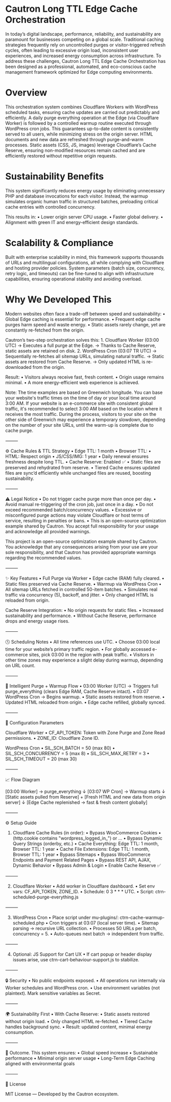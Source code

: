 # Cautron Long TTL Edge Cache Orchestration
In today’s digital landscape, performance, reliability, and sustainability are paramount for businesses competing on a global scale. Traditional caching strategies frequently rely on uncontrolled purges or visitor-triggered refresh cycles, often leading to excessive origin load, inconsistent user experiences, and increased energy consumption across infrastructure. To address these challenges, Cautron Long TTL Edge Cache Orchestration has been designed as a professional, automated, and eco-conscious cache management framework optimized for Edge computing environments.

# Overview
This orchestration system combines Cloudflare Workers with WordPress scheduled tasks, ensuring cache updates are carried out predictably and efficiently. A daily purge everything operation at the Edge (via Cloudflare Worker) is followed by a controlled warmup routine executed through WordPress cron jobs. This guarantees up-to-date content is consistently served to all users, while minimizing stress on the origin server. HTML documents and new data are refreshed through purge-and-warm processes. Static assets (CSS, JS, images) leverage Cloudflare’s Cache Reserve, ensuring non-modified resources remain cached and are efficiently restored without repetitive origin requests.

# Sustainability Benefits
This system significantly reduces energy usage by eliminating unnecessary PHP and database invocations for each visitor. Instead, the warmup simulates organic human traffic in structured batches, preloading critical cache entries with controlled concurrency.

This results in:
	•	Lower origin server CPU usage.
	•	Faster global delivery.
	•	Alignment with green IT and energy-efficient design standards.

# Scalability & Compliance
Built with enterprise scalability in mind, this framework supports thousands of URLs and multilingual configurations, all while complying with Cloudflare and hosting provider policies. System parameters (batch size, concurrency, retry logic, and timeouts) can be fine-tuned to align with infrastructure capabilities, ensuring operational stability and avoiding overload.

# Why We Developed This

Modern websites often face a trade-off between speed and sustainability:
	•	Global Edge caching is essential for performance.
	•	Frequent edge cache purges harm speed and waste energy.
	•	Static assets rarely change, yet are constantly re-fetched from the origin.

Cautron’s two-step orchestration solves this:
	1.	Cloudflare Worker (03:00 UTC)
→ Executes a full purge at the Edge.
→ Thanks to Cache Reserve, static assets are retained on disk.
	2.	WordPress Cron (03:07 TR UTC)
→ Sequentially re-fetches all sitemap URLs, simulating natural traffic.
→ Static assets are restored from Cache Reserve.
→ Only updated HTML is re-downloaded from the origin.

Result:
	•	Visitors always receive fast, fresh content.
	•	Origin usage remains minimal.
	•	A more energy-efficient web experience is achieved.

Note: The time examples are based on Greenwich longitude. You can base your website's traffic times on the time of day or your local time around 3:00 AM. If your website is an e-commerce site with consistent global traffic, it's recommended to select 3:00 AM based on the location where it receives the most traffic. During the process, visitors to your site on the other side of Greenwich may experience a temporary slowdown, depending on the number of your site URLs, until the warm-up is complete due to cache purge.
 
⸻

⚙️ Cache Rules & TTL Strategy
	•	Edge TTL: 1 month
	•	Browser TTL:
	•	HTML: Respect origin
	•	JS/CSS/IMG: 1 year
	•	Daily renewal ensures freshness despite long TTL.
	•	Cache Reserve: Enabled ✅
	•	Static files are preserved and rehydrated from reserve.
	•	Tiered Cache ensures updated files are sync’d efficiently while unchanged files are reused, boosting sustainability.
 
⸻

 ⚠️ Legal Notice
	•	Do not trigger cache purge more than once per day.
	•	Avoid manual re-triggering of the cron job, just once in a day.
	•	Do not exceed recommended batch/concurrency values.
	•	Excessive or misconfigured purge actions may violate Cloudflare or host terms of service, resulting in penalties or bans.
	•	This is an open-source optimization example shared by Cautron. You accept full responsibility for your usage and acknowledge all provided warnings.

 This project is an open-source optimization example shared by Cautron. You acknowledge that any consequences arising from your use are your sole responsibility, and that Cautron has provided appropriate warnings regarding the recommended values.
 
⸻

 ✨ Key Features
	•	Full Purge via Worker
	•	Edge cache (RAM) fully cleared.
	•	Static files preserved via Cache Reserve.
	•	Warmup via WordPress Cron
	•	All sitemap URLs fetched in controlled 50-item batches.
	•	Simulates real traffic via concurrency (5), backoff, and jitter.
	•	Only changed HTML is reloaded from origin.

Cache Reserve Integration:
	•	No origin requests for static files.
	•	Increased sustainability and performance.
	•	Without Cache Reserve, performance drops and energy usage rises.

⸻

🕓 Scheduling Notes
	•	All time references use UTC.
	•	Choose 03:00 local time for your website’s primary traffic region.
	•	For globally accessed e-commerce sites, pick 03:00 in the region with peak traffic.
	•	Visitors in other time zones may experience a slight delay during warmup, depending on URL count.

⸻

🔄 Intelligent Purge + Warmup Flow
	•	03:00 Worker (UTC) → Triggers full purge_everything (clears Edge RAM, Cache Reserve intact).
	•	03:07 WordPress Cron → Begins warmup.
	•	Static assets restored from reserve.
	•	Updated HTML reloaded from origin.
	•	Edge cache refilled, globally synced.

⸻

🔧 Configuration Parameters

Cloudflare Worker
	•	CF_API_TOKEN: Token with Zone Purge and Zone Read permissions.
	•	ZONE_ID: Cloudflare Zone ID.

WordPress Cron
	•	SIL_SCH_BATCH = 50 (max 80)
	•	SIL_SCH_CONCURRENCY = 5 (max 8)
	•	SIL_SCH_MAX_RETRY = 3
	•	SIL_SCH_TIMEOUT = 20 (max 30)
 
 ⸻

 📈 Flow Diagram
 
[03:00 Worker] → purge_everything
      ↓
[03:07 WP Cron] → Warmup starts
      ↓
[Static assets pulled from Reserve] + [Fresh HTML and new data from origin server]
      ↓
[Edge Cache replenished → fast & fresh content globally]

 ⸻
 
 ⚙️ Setup Guide

1. Cloudflare Cache Rules (in order):
	•	Bypass WooCommerce Cookies
	•	(http.cookie contains "wordpress_logged_in_") or ...
	•	Bypass Dynamic Query Strings (orderby, etc.)
	•	Cache Everything: Edge TTL: 1 month, Browser TTL: 1 year
	•	Cache File Extensions: Edge TTL: 1 month, Browser TTL: 1 year
	•	Bypass Sitemaps
	•	Bypass WooCommerce Endpoints and Payment Related Pages
	•	Bypass REST API, AJAX, Dynamic Behavior
	•	Bypass Admin & Login
	•	Enable Cache Reserve ✅

⸻

2. Cloudflare Worker
	•	Add worker in Cloudflare dashboard.
	•	Set env vars: CF_API_TOKEN, ZONE_ID.
	•	Schedule: 0 3 * * * UTC.
	•	Script: ctrn-scheduled-purge-everything.js

⸻

3. WordPress Cron
	•	Place script under mu-plugins/: ctrn-cache-warmup-scheduled.php
	•	Cron triggers at 03:07 (local server time).
	•	Sitemap parsing → recursive URL collection.
	•	Processes 50 URLs per batch, concurrency = 5.
	•	Auto-queues next batch → independent from traffic.

⸻

4. Optional: JS Support for Cart UX
	•	If cart popup or header display issues arise, use ctrn-cart-behaviour-support.js to stabilize.

⸻

🔒 Security
	•	No public endpoints exposed.
	•	All operations run internally via Worker schedules and WordPress cron.
	•	Use environment variables (not plaintext).
Mark sensitive variables as Secret.

⸻

🌍 Sustainability First
	•	With Cache Reserve:
	•	Static assets restored without origin load.
	•	Only changed HTML re-fetched.
	•	Tiered Cache handles background sync.
	•	Result: updated content, minimal energy consumption.

 ⸻

 🌱 Outcome. This system ensures:
	•	Global speed increase
	•	Sustainable performance
	•	Minimal origin server usage
	•	Long-Term Edge Caching aligned with environmental goals
 
 ⸻

📝 License

MIT License — Developed by the Cautron ecosystem.




